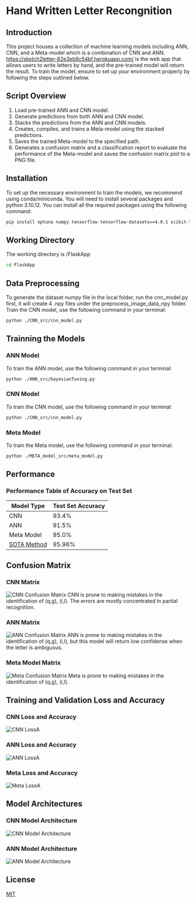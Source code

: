 # Hand Written Letter Recongnition

## Introduction

This project houses a collection of machine learning models including ANN, CNN, and a Meta-model which is a combination of CNN and ANN. https://sketch2letter-82e3eb8c54bf.herokuapp.com/ is the web app that allows users to write letters by hand, and the pre-trained model will return the result.
To train the model, ensure to set up your environment properly by following the steps outlined below.

## Script Overview

1. Load pre-trained ANN and CNN model. 
2. Generate predictions from both ANN and CNN model. 
3. Stacks the predictions from the ANN and CNN models. 
4. Creates, compiles, and trains a Meta-model using the stacked predictions. 
5. Saves the trained Meta-model to the specified path. 
6. Generates a confusion matrix and a classification report to evaluate the performance of the Meta-model and saves the confusion matrix plot to a PNG file.

## Installation

To set up the necessary environment to train the models, we recommend using conda/miniconda. You will need to install several packages and python 3.10.12. You can install all the required packages using the following command:

```bash
pip install optuna numpy tensorflow tensorflow-datasets==4.0.1 scikit-learn tqdm matplotlib pydot graphviz
```


## Working Directory
The working directory is /FlaskApp
``` bash
cd FlaskApp
```
## Data Preprocessing
To generate the dataset numpy file in the local folder, run the cnn_model.py first, it will create 4 .npy files under the preprocess_image_data_npy folder.
Train the CNN model, use the following command in your terminal:

```bash
python ./CNN_src/cnn_model.py
```

## Trainning the Models

### ANN Model

To train the ANN model, use the following command in your terminal:

```bash
python ./ANN_src/bayesianTuning.py
```
### CNN Model

To train the CNN model, use the following command in your terminal:

```bash
python ./CNN_src/cnn_model.py
```
### Meta Model

To train the Meta model, use the following command in your terminal:

```bash
python ./META_model_src/meta_model.py
```
## Performance

### Performance Table of Accuracy on Test Set

| Model Type | Test Set Accuracy |
|------------|-------------------|
| CNN        | 93.4%             |
| ANN        | 91.5%             |
| Meta Model | 95.0%             |
| [SOTA Method](https://paperswithcode.com/sota/image-classification-on-emnist-letters) | 95.96%          |   

## Confusion Matrix

### CNN Matrix
![CNN Confusion Matrix](/FlaskApp/static/CNN_confusion_matrix.png)
CNN is prone to making mistakes in the identification of (q,g), (i,l). The errors are mostly concentrated in partial recognition. 
### ANN Matrix
![ANN Confusion Matrix](/FlaskApp/static/ANN_confusion_matrix.png)
ANN is prone to making mistakes in the identification of (q,g), (i,l), but this model will return low confidense when the letter is ambiguous. 
### Meta Model Matrix
![Meta Confusion Matrix](/FlaskApp/static/meta_confusion_matrix.png)
Meta is prone to making mistakes in the identification of (q,g), (i,l).

## Training and Validation Loss and Accuracy

### CNN Loss and Accuracy
![CNN LossA](/FlaskApp/CNN_src/Accuracy_and_Loss.png)
### ANN Loss and Accuracy
![ANN LossA](/FlaskApp/ANN_src/accuracy_loss_plot_ANN.png)

### Meta Loss and Accuracy
![Meta LossA](/FlaskApp/META_model_src/accuracy_and_loss_graph.png)


## Model Architectures

### CNN Model Architecture
![CNN Model Architecture](/FlaskApp/CNN_src/cnn_model.png)
### ANN Model Architecture
![ANN Model Architecture](/FlaskApp/ANN_src/best_ANN.png)

## License

[MIT](https://choosealicense.com/licenses/mit/)
